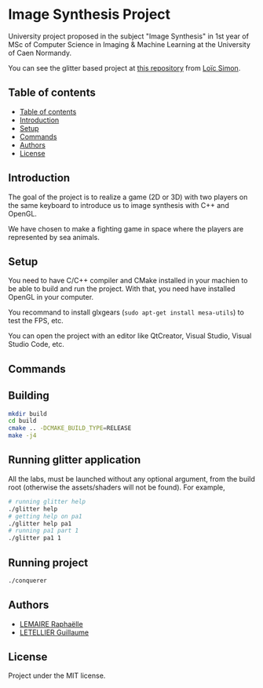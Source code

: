 # Image Synthesis Project

University project proposed in the subject "Image Synthesis" in 1st year of MSc of Computer Science in Imaging & Machine Learning at the University of Caen Normandy.

You can see the glitter based project at [this repository](https://github.com/DrLSimon/glitter) from [Loïc Simon](https://simonl02.users.greyc.fr/).

## Table of contents

  - [Table of contents](#table-of-contents)
  - [Introduction](#introduction)
  - [Setup](#setup)
  - [Commands](#commands)
  - [Authors](#authors)
  - [License](#license)

## Introduction
The goal of the project is to realize a game (2D or 3D) with two players on the same keyboard to introduce us to image synthesis with C++ and OpenGL.

We have chosen to make a fighting game in space where the players are represented by sea animals.

## Setup
You need to have C/C++ compiler and CMake installed in your machien to be able to build and run the project.
With that, you need have installed OpenGL in your computer.

You recommand to install glxgears (`sudo apt-get install mesa-utils`) to test the FPS, etc.

You can open the project with an editor like QtCreator, Visual Studio, Visual Studio Code, etc.

## Commands
## Building
```bash
mkdir build
cd build
cmake .. -DCMAKE_BUILD_TYPE=RELEASE
make -j4
```

## Running glitter application
All the labs, must be launched without any optional argument, from the build root (otherwise the assets/shaders will not be found). For example,
```bash
# running glitter help
./glitter help
# getting help on pa1
./glitter help pa1
# running pa1 part 1
./glitter pa1 1
```

## Running project
```bash
./conquerer
```

## Authors
- [LEMAIRE Raphaëlle](https://github.com/Seirihiri)
- [LETELLIER Guillaume](https://github.com/Guigui14460)

## License
Project under the MIT license.
